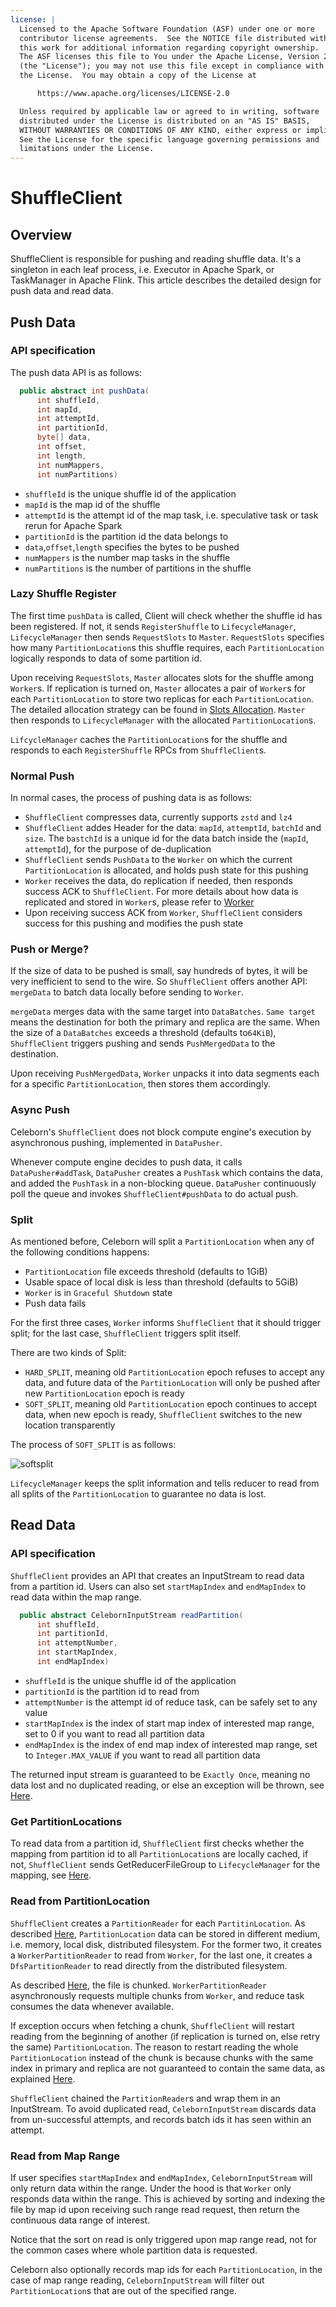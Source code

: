 ```yaml
---
license: |
  Licensed to the Apache Software Foundation (ASF) under one or more
  contributor license agreements.  See the NOTICE file distributed with
  this work for additional information regarding copyright ownership.
  The ASF licenses this file to You under the Apache License, Version 2.0
  (the "License"); you may not use this file except in compliance with
  the License.  You may obtain a copy of the License at

      https://www.apache.org/licenses/LICENSE-2.0

  Unless required by applicable law or agreed to in writing, software
  distributed under the License is distributed on an "AS IS" BASIS,
  WITHOUT WARRANTIES OR CONDITIONS OF ANY KIND, either express or implied.
  See the License for the specific language governing permissions and
  limitations under the License.
---
```


# ShuffleClient

## Overview
ShuffleClient is responsible for pushing and reading shuffle data. It's a singleton in each leaf process,
i.e. Executor in Apache Spark, or TaskManager in Apache Flink. This article describes the detailed design for
push data and read data.

## Push Data
### API specification
The push data API is as follows:
```java
  public abstract int pushData(
      int shuffleId,
      int mapId,
      int attemptId,
      int partitionId,
      byte[] data,
      int offset,
      int length,
      int numMappers,
      int numPartitions)
```

- `shuffleId` is the unique shuffle id of the application
- `mapId` is the map id of the shuffle
- `attemptId` is the attempt id of the map task, i.e. speculative task or task rerun for Apache Spark
- `partitionId` is the partition id the data belongs to
- `data`,`offset`,`length` specifies the bytes to be pushed
- `numMappers` is the number map tasks in the shuffle
- `numPartitions` is the number of partitions in the shuffle

### Lazy Shuffle Register
The first time `pushData` is called, Client will check whether the shuffle id has been registered. If not,
it sends `RegisterShuffle` to `LifecycleManager`, `LifecycleManager` then sends `RequestSlots` to `Master`.
`RequestSlots` specifies how many `PartitionLocation`s this shuffle requires, each `PartitionLocation` logically
responds to data of some partition id.

Upon receiving `RequestSlots`, `Master` allocates slots for the shuffle among `Worker`s. If replication is turned on,
`Master` allocates a pair of `Worker`s for each `PartitionLocation` to store two replicas for each `PartitionLocation`.
The detailed allocation strategy can be found in [Slots Allocation](../../developers/master#slots-allocation). `Master` then
responds to `LifecycleManager` with the allocated `PartitionLocation`s.

`LifcycleManager` caches the `PartitionLocation`s for the shuffle and responds to each `RegisterShuffle` RPCs from
`ShuffleClient`s.

### Normal Push
In normal cases, the process of pushing data is as follows:

- `ShuffleClient` compresses data, currently supports `zstd` and `lz4`
- `ShuffleClient` addes Header for the data: `mapId`, `attemptId`, `batchId` and `size`. The `bastchId` is a unique
  id for the data batch inside the (`mapId`, `attemptId`), for the purpose of de-duplication
- `ShuffleClient` sends `PushData` to the `Worker` on which the current `PartitionLocation` is allocated, and holds push
  state for this pushing
- `Worker` receives the data, do replication if needed, then responds success ACK to `ShuffleClient`. For more details
  about how data is replicated and stored in `Worker`s, please refer to [Worker](../../developers/worker)
- Upon receiving success ACK from `Worker`, `ShuffleClient` considers success for this pushing and modifies the push state

### Push or Merge?
If the size of data to be pushed is small, say hundreds of bytes, it will be very inefficient to send to the wire.
So `ShuffleClient` offers another API: `mergeData` to batch data locally before sending to `Worker`.

`mergeData` merges data with the same target into `DataBatches`. `Same target` means the destination for both the
primary and replica are the same. When the size of a `DataBatches` exceeds a threshold (defaults to`64KiB`),
`ShuffleClient` triggers pushing and sends `PushMergedData` to the destination.

Upon receiving `PushMergedData`, `Worker` unpacks it into data segments each for a specific `PartitionLocation`, then
stores them accordingly.

### Async Push
Celeborn's `ShuffleClient` does not block compute engine's execution by asynchronous pushing, implemented in
`DataPusher`.

Whenever compute engine decides to push data, it calls `DataPusher#addTask`, `DataPusher` creates a `PushTask` which
contains the data, and added the `PushTask` in a non-blocking queue. `DataPusher` continuously poll the queue
and invokes `ShuffleClient#pushData` to do actual push.

### Split
As mentioned before, Celeborn will split a `PartitionLocation` when any of the following conditions happens:

- `PartitionLocation` file exceeds threshold (defaults to 1GiB)
- Usable space of local disk is less than threshold (defaults to 5GiB)
- `Worker` is in `Graceful Shutdown` state
- Push data fails

For the first three cases, `Worker` informs `ShuffleClient` that it should trigger split; for the last case,
`ShuffleClient` triggers split itself.

There are two kinds of Split:

- `HARD_SPLIT`, meaning old `PartitionLocation` epoch refuses to accept any data, and future data of the
  `PartitionLocation` will only be pushed after new `PartitionLocation` epoch is ready
- `SOFT_SPLIT`, meaning old `PartitionLocation` epoch continues to accept data, when new epoch is ready, `ShuffleClient`
  switches to the new location transparently

The process of `SOFT_SPLIT` is as follows:

![softsplit](../../assets/img/softsplit.svg)

`LifecycleManager` keeps the split information and tells reducer to read from all splits of the `PartitionLocation`
to guarantee no data is lost.

## Read Data
### API specification
`ShuffleClient` provides an API that creates an InputStream to read data from a partition id. Users can also set
`startMapIndex` and `endMapIndex` to read data within the map range.
```java
  public abstract CelebornInputStream readPartition(
      int shuffleId,
      int partitionId,
      int attemptNumber,
      int startMapIndex,
      int endMapIndex)
```

- `shuffleId` is the unique shuffle id of the application
- `partitionId` is the partition id to read from
- `attemptNumber` is the attempt id of reduce task, can be safely set to any value
- `startMapIndex` is the index of start map index of interested map range, set to 0 if you want to read all
  partition data
- `endMapIndex` is the index of end map index of interested map range, set to `Integer.MAX_VALUE` if you want
  to read all partition data

The returned input stream is guaranteed to be `Exactly Once`, meaning no data lost and no duplicated reading, or else
an exception will be thrown, see [Here](../../developers/faulttolerant#exactly-once).

### Get PartitionLocations
To read data from a partition id, `ShuffleClient` first checks whether the mapping from partition id to all
`PartitionLocation`s are locally cached, if not, `ShuffleClient` sends GetReducerFileGroup to `LifecycleManager`
for the mapping, see [Here](../../developers/lifecyclemanager#getreducerfilegroup).

### Read from PartitionLocation
`ShuffleClient` creates a `PartitionReader` for each `PartitinLocation`.
As described [Here](../../developers/storage#multi-layered-storage), `PartitionLocation` data can be stored in
different medium, i.e. memory, local disk, distributed filesystem. For the former two, it creates
a `WorkerPartitionReader` to read from `Worker`, for the last one, it creates a `DfsPartitionReader` to read
directly from the distributed filesystem.

As described [Here](../../developers/storage#reducepartition), the file is chunked. `WorkerPartitionReader` asynchronously
requests multiple chunks from `Worker`, and reduce task consumes the data whenever available.

If exception occurs when fetching a chunk, `ShuffleClient` will restart reading from the beginning of another
(if replication is turned on, else retry the same) `PartitionLocation`. The reason to restart reading the whole
`PartitionLocation` instead of the chunk is because chunks with the same index in primary and replica are not
guaranteed to contain the same data, as explained [Here](../../developers/storage#reducepartition).

`ShuffleClient` chained the `PartitionReader`s and wrap them in an InputStream. To avoid duplicated read,
`CelebornInputStream` discards data from un-successful attempts, and records batch ids it has seen within an attempt.

### Read from Map Range
If user specifies `startMapIndex` and `endMapIndex`, `CelebornInputStream` will only return data within the range.
Under the hood is that `Worker` only responds data within the range. This is achieved by sorting and indexing the file
by map id upon receiving such range read request, then return the continuous data range of interest.

Notice that the sort on read is only triggered upon map range read, not for the common cases where whole partition data
is requested.

Celeborn also optionally records map ids for each `PartitionLocation`, in the case of map range reading,
`CelebornInputStream` will filter out `PartitionLocation`s that are out of the specified range.